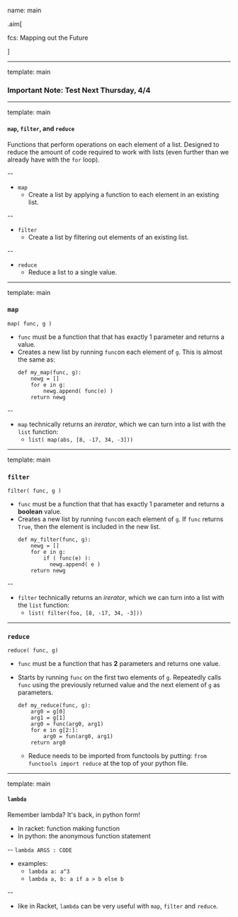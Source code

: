 name: main

.aim[<div>
  fcs: Mapping out the Future
  </div>]

---
template: main

### Important Note: Test Next Thursday, 4/4

---
template: main

#### `map`, `filter`, and `reduce`

Functions that perform operations on each element of a list. Designed to reduce the amount of code required to work with lists (even further than we already have with the `for` loop).

--
* `map`
  - Create a list by applying a function to each element in an existing list.

--
* `filter`
  - Create a list by filtering out elements of an existing list.

--
* `reduce`
  - Reduce a list to a single value.

---
template: main

### `map`

`map( func, g )`
- `func` must be a function that that has exactly 1 parameter and returns a value.
- Creates a new list by running `func`on each element of `g`. This is almost the same as:
  ```
  def my_map(func, g):
      newg = []
      for e in g:
          newg.append( func(e) )
      return newg
  ```
--
- `map` technically returns an _irerator_, which we can turn into a list with the `list` function:
  - `list( map(abs, [8, -17, 34, -3]))`

---
template: main

### `filter`

`filter( func, g )`
- `func` must be a function that that has exactly 1 parameter and returns a __boolean__ value.
- Creates a new list by running `func`on each element of `g`. If `func` returns `True`, then the element is included in the new list.
  ```
  def my_filter(func, g):
      newg = []
      for e in g:
          if ( func(e) ):
            newg.append( e )
      return newg
  ```
--
- `filter` technically returns an _irerator_, which we can turn into a list with the `list` function:
  - `list( filter(foo, [8, -17, 34, -3]))`


---
### `reduce`
`reduce( func, g)`
- `func` must be a function that has __2__ parameters and returns one value.
- Starts by running `func` on the first two elements of `g`. Repeatedly calls `func` using the previously returned value and the next element of `g` as parameters.
  ```
  def my_reduce(func, g):
      arg0 = g[0]
      arg1 = g[1]
      arg0 = func(arg0, arg1)
      for e in g[2:]:
          arg0 = fun(arg0, arg1)
      return arg0
  ```

  - Reduce needs to be imported from functools by putting: `from functools import reduce` at the top of your python file.

---
template: main

#### `lambda`
Remember lambda? It's back, in python form!
- In racket: function making function
- In python: the anonymous function statement

--
`lambda ARGS : CODE`
- examples:
  - `lambda a: a^3`
  - `lambda a, b: a if a > b else b`

--
- like in Racket, `lambda` can be very useful with `map`, `filter` and `reduce`.

